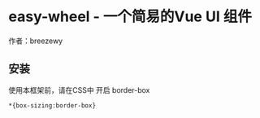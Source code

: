 # easy-wheel - 一个简易的Vue UI 组件

作者：breezewy

## 安装

使用本框架前，请在CSS中 开启 border-box
```
*{box-sizing:border-box}
```
